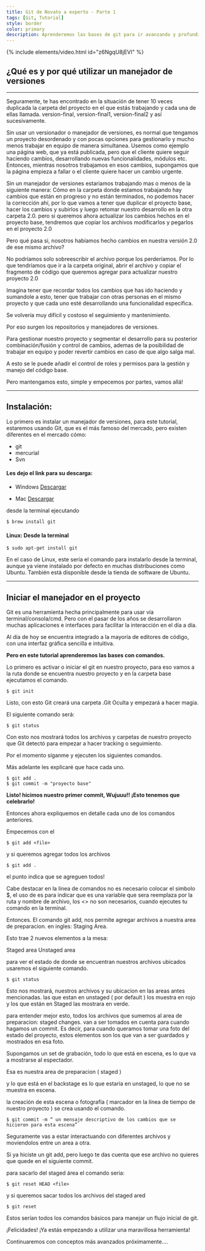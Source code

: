 ```yaml
---
title: Git de Novato a experto - Parte 1
tags: [Git, Tutorial]
style: border
color: primary
description: Aprenderemos las bases de git para ir avanzando y profundizando en todos las opciones que nos ofrece esta herramienta para gestionar nuestro código y convertirnos en unos expertos!.
---
```


{% include elements/video.html id="z6NgqU8jEVI" %}


## ¿Qué es y por qué utilizar un manejador de versiones
----------

Seguramente, te has encontrado en la situación de tener 10 veces duplicada la carpeta del proyecto en el que estás trabajando y cada una de ellas llamada.
version-final, version-final1, version-final2 y así sucesivamente.

Sin usar un versionador o manejador de versiones, es normal que tengamos un proyecto desordenado y con pocas opciones para gestionarlo y mucho menos trabajar en equipo de manera simultanea. Usemos como ejemplo una página web, que ya está publicada, pero que el cliente quiere seguir haciendo cambios, desarrollando nuevas funcionalidades, módulos etc. Entonces, mientras nosotros trabajamos en esos cambios, supongamos que la página empieza a fallar o el cliente quiere hacer un cambio urgente.

Sin un manejador de versiones estariamos trabajando mas o menos de la siguiente manera:
Cómo en la carpeta donde estamos trabajando hay cambios que están en progreso y no están terminados, no podemos hacer la corrección ahí, por lo que vamos a tener que duplicar el proyecto base, hacer los cambios y subirlos y luego retomar nuestro desarrollo en la otra carpeta 2.0. pero si queremos ahora actualizar los cambios hechos en el proyecto base, tendremos que copiar los archivos modificarlos y pegarlos en el proyecto 2.0

Pero qué pasa si, nosotros habíamos hecho cambios en nuestra versión 2.0 de ese mismo archivo?

No podríamos solo sobreescribir el archivo porque los perderíamos.
Por lo que tendríamos que ir a la carpeta original, abrir el archivo y copiar el fragmento de código que queremos agregar para actualizar nuestro proyecto 2.0

Imagina tener que recordar todos los cambios que has ido haciendo y sumandole a esto, tener que trabajar con otras personas en el mismo proyecto y que cada uno esté desarrollando una funcionalidad específica.

Se volvería muy difícil y costoso el seguimiento y mantenimiento.

Por eso surgen los repositorios y manejadores de versiones.

Para gestionar nuestro proyecto y segmentar el desarrollo para su posterior combinación/fusión y control de cambios, ademas de la posibilidad de trabajar en equipo y poder revertir cambios en caso de que algo salga mal.

A esto se le puede añadir el control de roles y permisos para la gestión y manejo del código base.

Pero mantengamos esto, simple y empecemos por partes, vamos allá!


---------------

## Instalación:

Lo primero es instalar un manejador de versiones, para este tutorial, estaremos usando Git, que es el más famoso del mercado, pero existen diferentes en el mercado cómo:
- git
- mercurial
- Svn

#### Les dejo el link para su descarga:

- Windows
[Descargar](https://git-scm.com/downloads)

- Mac
[Descargar](https://sourceforge.net/projects/git-osx-installer/files/)

desde la terminal ejecutando

```terminal
$ brew install git
```

#### Linux: Desde la terminal

```terminal
$ sudo apt-get install git
```

En el caso de Linux, este sería el comando para instalarlo desde la terminal, aunque ya viene instalado por defecto en muchas distribuciones como Ubuntu. También está disponible desde la tienda de software de Ubuntu.

------------

## Iniciar el manejador en el proyecto

Git es una herramienta hecha principalmente para usar vía terminal/consola/cmd. Pero con el pasar de los años se desarrollaron muchas aplicaciones e interfaces para facilitar la interacción en el día a día.

Al día de hoy se encuentra integrado a la mayoría de editores de código, con una interfaz gráfica sencilla e intuitiva.

**Pero en este tutorial aprenderemos las bases con comandos.**

Lo primero es activar o iniciar el git en nuestro proyecto, para eso vamos a la ruta donde se encuentra nuestro proyecto y en la carpeta base ejecutamos el comando.
```terminal
$ git init
```

Listo, con esto Git creará una carpeta .Git
Oculta y empezará a hacer magia.

El siguiente comando será:

```terminal
$ git status
```

Con esto nos mostrará todos los archivos y carpetas de nuestro proyecto que Git detectó para empezar a hacer tracking o seguimiento.

Por el momento síganme y ejecuten los siguientes comandos.

Más adelante les explicaré que hace cada uno.
```terminal
$ git add .
$ git commit -m "proyecto base"
```

**Listo! hicimos nuestro primer commit, Wujuuu!! ¡Esto tenemos que celebrarlo!**

Entonces ahora expliquemos en detalle cada uno de los comandos anteriores.

Empecemos con el

```terminal
$ git add <file>
```
y si queremos agregar todos los archivos

```terminal
$ git add .
```
el punto indica que se agreguen todos!

Cabe destacar en la linea de comandos no es necesario colocar el simbolo $, el uso de <esto> es para indicar que es una variable que sera reemplaza por la ruta y nombre de archivo, los <> no son necesarios, cuando ejecutes tu comando en la terminal.

Entonces.
El comando git add, nos permite agregar archivos a nuestra area de preparacion.
en ingles: Staging Area.

Esto trae 2 nuevos elementos a la mesa:

Staged area
Unstaged area

para ver el estado de donde se encuentran nuestros archivos ubicados usaremos el siguiente comando.

```terminal
$ git status
```

Esto nos mostrará, nuestros archivos y su ubicacion en las areas antes mencionadas.
las que estan en unstaged ( por default ) los muestra en rojo y los que están en Staged  las mostrara en verde.

para entender mejor esto, todos los archivos que sumemos al area de preparacion:
staged changes. van a ser tomados en cuenta para cuando hagamos un commit.
Es decir, para cuando queramos tomar una foto del estado del proyecto, estos elementos son los que van a ser guardados y mostrados en esa foto.

Supongamos un set de grabación, todo lo que está en escena, es lo que va a mostrarse al espectador.

Esa es nuestra area de preparacion ( staged )

y lo que está en el backstage es lo que estaría en unstaged, lo que no se muestra en escena.

la creación de esta escena o fotografía ( marcador en la línea de tiempo de nuestro proyecto ) se crea usando el comando.

```terminal
$ git commit -m “ un mensaje descriptivo de los cambios que se hicieron para esta escena”
```

Seguramente vas a estar interactuando con diferentes archivos y moviendolos entre un area a otra.

Si ya hiciste un git add, pero luego te das cuenta que ese archivo no quieres que quede en el siguiente commit.

para sacarlo del staged área el comando seria:

```terminal
$ git reset HEAD <file>
```

y si queremos sacar todos los archivos del staged ared

```terminal
$ git reset
```

Estos serían todos los comandos básicos para manejar un flujo inicial de git.

¡Felicidades! ¡Ya estás empezando a utilizar una maravillosa herramienta!

Continuaremos con conceptos más avanzados próximamente….
